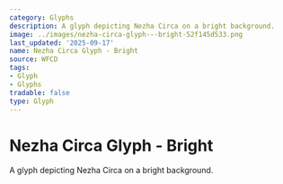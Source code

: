 ```yaml
---
category: Glyphs
description: A glyph depicting Nezha Circa on a bright background.
image: ../images/nezha-circa-glyph---bright-52f145d533.png
last_updated: '2025-09-17'
name: Nezha Circa Glyph - Bright
source: WFCD
tags:
- Glyph
- Glyphs
tradable: false
type: Glyph
---
```


# Nezha Circa Glyph - Bright

A glyph depicting Nezha Circa on a bright background.

